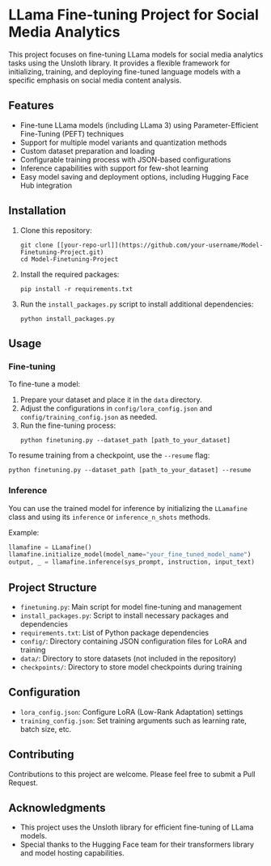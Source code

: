 # LLama Fine-tuning Project for Social Media Analytics

This project focuses on fine-tuning LLama models for social media analytics tasks using the Unsloth library. It provides a flexible framework for initializing, training, and deploying fine-tuned language models with a specific emphasis on social media content analysis.

## Features

- Fine-tune LLama models (including LLama 3) using Parameter-Efficient Fine-Tuning (PEFT) techniques
- Support for multiple model variants and quantization methods
- Custom dataset preparation and loading
- Configurable training process with JSON-based configurations
- Inference capabilities with support for few-shot learning
- Easy model saving and deployment options, including Hugging Face Hub integration

## Installation

1. Clone this repository:
   ```
   git clone [[your-repo-url]](https://github.com/your-username/Model-Finetuning-Project.git)
   cd Model-Finetuning-Project
   ```

2. Install the required packages:
   ```
   pip install -r requirements.txt
   ```

3. Run the `install_packages.py` script to install additional dependencies:
   ```
   python install_packages.py
   ```

## Usage

### Fine-tuning

To fine-tune a model:

1. Prepare your dataset and place it in the `data` directory.
2. Adjust the configurations in `config/lora_config.json` and `config/training_config.json` as needed.
3. Run the fine-tuning process:
   ```
   python finetuning.py --dataset_path [path_to_your_dataset]
   ```

To resume training from a checkpoint, use the `--resume` flag:
```
python finetuning.py --dataset_path [path_to_your_dataset] --resume
```

### Inference

You can use the trained model for inference by initializing the `LLamafine` class and using its `inference` or `inference_n_shots` methods.

Example:
```python
llamafine = LLamafine()
llamafine.initialize_model(model_name="your_fine_tuned_model_name")
output, _ = llamafine.inference(sys_prompt, instruction, input_text)
```

## Project Structure

- `finetuning.py`: Main script for model fine-tuning and management
- `install_packages.py`: Script to install necessary packages and dependencies
- `requirements.txt`: List of Python package dependencies
- `config/`: Directory containing JSON configuration files for LoRA and training
- `data/`: Directory to store datasets (not included in the repository)
- `checkpoints/`: Directory to store model checkpoints during training

## Configuration

- `lora_config.json`: Configure LoRA (Low-Rank Adaptation) settings
- `training_config.json`: Set training arguments such as learning rate, batch size, etc.

## Contributing

Contributions to this project are welcome. Please feel free to submit a Pull Request.


## Acknowledgments

- This project uses the Unsloth library for efficient fine-tuning of LLama models.
- Special thanks to the Hugging Face team for their transformers library and model hosting capabilities.
